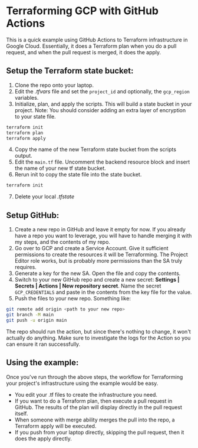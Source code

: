# Terraforming GCP with GitHub Actions

This is a quick example using GitHub Actions to Terraform infrastructure in Google Cloud. Essentially, it does a Terraform plan when you do a pull request, and when the pull request is merged, it does the apply.

## Setup the Terraform state bucket:

1. Clone the repo onto your laptop.
2. Edit the *.tfvars* file and set the `project_id` and optionally, the `gcp_region` variables.
3. Initialize, plan, and apply the scripts. This will build a state bucket in your project. Note: You should consider adding an extra layer of encryption to your state file.

``` bash
terraform init
terraform plan
terraform apply
```

4. Copy the name of the new Terraform state bucket from the scripts output.
5. Edit the `main.tf` file. Uncomment the backend resource block and insert the name of your new tf state bucket.
6. Rerun init to copy the state file into the state bucket.

```bash
terraform init
```

7. Delete your local *.tfstate*

## Setup GitHub:

1. Create a new repo in GitHub and leave it empty for now. If you already have a repo you want to leverage, you will have to handle merging it with my steps, and the  contents of my repo.
1. Go over to GCP and create a Service Account. Give it sufficient permissions to create the resources it will be Terraforming. The Project Editor role works, but is probably more permissions than the SA truly requires.
1. Generate a key for the new SA. Open the file and copy the contents.
1. Switch to your new GitHub repo and create a new secret: **Settings | Secrets | Actions | New repository secret**. Name the secret `GCP_CREDENTIALS` and paste in the contents from the key file for the value.
1. Push the files to your new repo. Something like:

```bash
git remote add origin <path to your new repo>
git branch -M main
git push -u origin main
```

The repo should run the action, but since there's nothing to change, it won't actually do anything. Make sure to investigate the logs for the Action so you can ensure it ran successfully.

## Using the example:

Once you've run through the above steps, the workflow for Terraforming your project's infrastructure using the example would be easy.

- You edit your .tf files to create the infrastructure you need.
- If you want to do a Terraform plan, then execute a pull request in GitHub. The results of the plan will display directly in the pull request itself.
- When someone with merge ability merges the pull into the repo, a Terraform apply will be executed.
- If you push from your laptop directly, skipping the pull request, then it does the apply directly.